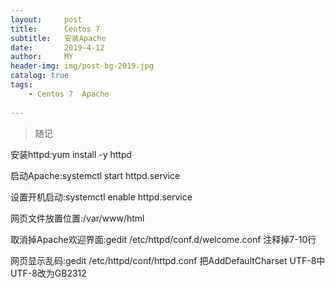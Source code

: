 ```yaml
---
layout:     post
title:      Centos 7
subtitle:   安装Apache
date:       2019-4-12
author:     MY
header-img: img/post-bg-2019.jpg
catalog: true
tags:
    - Centos 7  Apache
    
---
```


>随记


安装httpd:yum install -y httpd


启动Apache:systemctl start httpd.service


设置开机启动:systemctl enable httpd.service


网页文件放置位置:/var/www/html


取消掉Apache欢迎界面:gedit /etc/httpd/conf.d/welcome.conf 注释掉7-10行


网页显示乱码:gedit /etc/httpd/conf/httpd.conf   把AddDefaultCharset UTF-8中UTF-8改为GB2312

